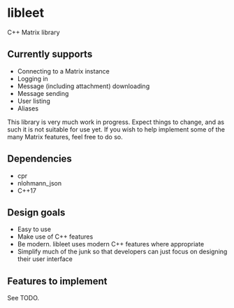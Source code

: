 # libleet

C++ Matrix library

## Currently supports

- Connecting to a Matrix instance
- Logging in
- Message (including attachment) downloading
- Message sending
- User listing
- Aliases

This library is very much work in progress. Expect things to change,
and as such it is not suitable for use yet. If you wish to help
implement some of the many Matrix features, feel free to do so.

## Dependencies

- cpr
- nlohmann_json
- C++17

## Design goals

- Easy to use
- Make use of C++ features
- Be modern. libleet uses modern C++ features where appropriate
- Simplify much of the junk so that developers can just focus on
designing their user interface

## Features to implement

See TODO.
